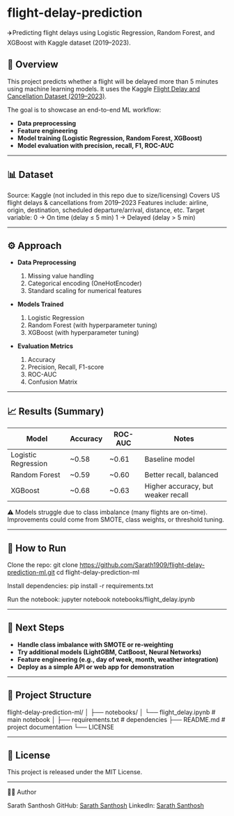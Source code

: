 # flight-delay-prediction

✈️Predicting flight delays using Logistic Regression, Random Forest, and XGBoost with Kaggle dataset (2019–2023).

## 📌 Overview

This project predicts whether a flight will be delayed more than 5 minutes using machine learning models.
It uses the Kaggle [Flight Delay and Cancellation Dataset (2019–2023)](https://www.kaggle.com/datasets/patrickzel/flight-delay-and-cancellation-dataset-2019-2023?utm_source=chatgpt.com).

The goal is to showcase an end-to-end ML workflow:
- **Data preprocessing**
- **Feature engineering**
- **Model training (Logistic Regression, Random Forest, XGBoost)**
- **Model evaluation with precision, recall, F1, ROC-AUC**
---
## 📊 Dataset

Source: Kaggle (not included in this repo due to size/licensing)
Covers US flight delays & cancellations from 2019–2023
Features include: airline, origin, destination, scheduled departure/arrival, distance, etc.
Target variable:
    0 → On time (delay ≤ 5 min)
    1 → Delayed (delay > 5 min)

---
## ⚙️ Approach  

- **Data Preprocessing**  
  1. Missing value handling  
  2. Categorical encoding (OneHotEncoder)  
  3. Standard scaling for numerical features  

- **Models Trained**  
  1. Logistic Regression  
  2. Random Forest (with hyperparameter tuning)  
  3. XGBoost (with hyperparameter tuning)  

- **Evaluation Metrics**  
  1. Accuracy  
  2. Precision, Recall, F1-score  
  3. ROC-AUC  
  4. Confusion Matrix  

---
## 📈 Results (Summary)

| Model               | Accuracy | ROC-AUC | Notes                                |
|---------------------|----------|---------|--------------------------------------|
| Logistic Regression | ~0.58    | ~0.61   | Baseline model                       |
| Random Forest       | ~0.59    | ~0.60   | Better recall, balanced              |
| XGBoost             | ~0.68    | ~0.63   | Higher accuracy, but weaker recall   |

⚠️ Models struggle due to class imbalance (many flights are on-time). Improvements could come from SMOTE, class weights, or threshold tuning.

---
## 🚀 How to Run

Clone the repo:
git clone https://github.com/Sarath1909/flight-delay-prediction-ml.git
cd flight-delay-prediction-ml

Install dependencies:
pip install -r requirements.txt

Run the notebook:
jupyter notebook notebooks/flight_delay.ipynb

---
## 🔮 Next Steps

- **Handle class imbalance with SMOTE or re-weighting**
- **Try additional models (LightGBM, CatBoost, Neural Networks)**
- **Feature engineering (e.g., day of week, month, weather integration)**
- **Deploy as a simple API or web app for demonstration**

---
## 📂 Project Structure

flight-delay-prediction-ml/
│
├── notebooks/
│   └── flight_delay.ipynb     # main notebook
│
├── requirements.txt           # dependencies
├── README.md                  # project documentation
└── LICENSE

---
## 📜 License

This project is released under the MIT License.

---
🙋‍♂️ Author

Sarath Santhosh
GitHub: [Sarath Santhosh](https://github.com/Sarath1909)
LinkedIn: [Sarath Santhosh](https://www.linkedin.com/in/sarathsanthosh1909)

